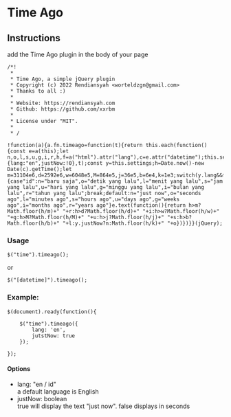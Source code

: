 # Time Ago

## Instructions

add the Time Ago plugin in the body of your page

```
/*!
 *
 * Time Ago, a simple jQuery plugin
 * Copyright (c) 2022 Rendiansyah <worteldzgn@gmail.com>
 * Thanks to all :)
 * 
 * Website: https://rendiansyah.com
 * Github: https://github.com/xxrbm
 * 
 * License under "MIT".
 * 
 * /
 
!function(a){a.fn.timeago=function(t){return this.each(function(){const e=a(this);let n,o,l,s,u,g,i,r,h,f=a("html").attr("lang"),c=e.attr("datetime");this.settings=a.extend({},{lang:"en",justNow:!0},t);const y=this.settings;h=Date.now()-new Date(c).getTime();let m=31104e6,d=2592e6,w=6048e5,M=864e5,j=36e5,b=6e4,k=1e3;switch(y.lang&&f){case"id":n="baru saja",o="detik yang lalu",l="menit yang lalu",s="jam yang lalu",u="hari yang lalu",g="minggu yang lalu",i="bulan yang lalu",r="tahun yang lalu";break;default:n="just now",o="seconds ago",l="minutes ago",s="hours ago",u="days ago",g="weeks ago",i="months ago",r="years ago"}e.text(function(){return h>m?Math.floor(h/m)+" "+r:h>d?Math.floor(h/d)+" "+i:h>w?Math.floor(h/w)+" "+g:h>M?Math.floor(h/M)+" "+u:h>j?Math.floor(h/j)+" "+s:h>b?Math.floor(h/b)+" "+l:y.justNow?n:Math.floor(h/k)+" "+o})})}}(jQuery);
```

### Usage

```
$("time").timeago();
```

or

```
$("[datetime]").timeago();
```

### Example:

```
$(document).ready(function(){

    $("time").timeago({
        lang: 'en',
        jutstNow: true
    });

});
```

#### Options

<ul>
<li>lang: "en / id"
<br/>a default language is English</li>
<li>justNow: boolean
<br/>true will display the text "just now". false displays in seconds</li>
</ul>
